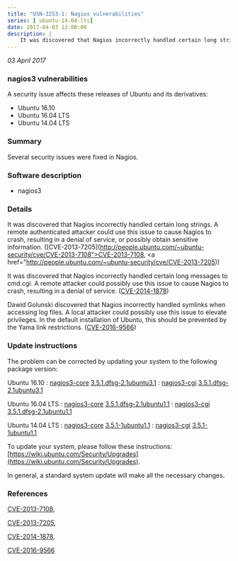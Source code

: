 ```yaml
---
title: "USN-3253-1: Nagios vulnerabilities"
series: [ ubuntu-14.04-lts]
date: 2017-04-03 12:00:00
description: |
    It was discovered that Nagios incorrectly handled certain long strings. A remote authenticated attacker could use this issue to cause Nagios to crash, resulting in a denial of service, or possibly obtain sensitive information. ([CVE-2013-7205](http://people.ubuntu.com/~ubuntu-security/cve/CVE-2013-7108">CVE-2013-7108</a>, <a href="http://people.ubuntu.com/~ubuntu-security/cve/CVE-2013-7205))
--- 
```

 
 

*03 April 2017*

### nagios3 vulnerabilities

A security issue affects these releases of Ubuntu and its derivatives:

* Ubuntu 16.10
* Ubuntu 16.04 LTS
* Ubuntu 14.04 LTS

### Summary

Several security issues were fixed in Nagios. 

### Software description

* nagios3 

### Details

It was discovered that Nagios incorrectly handled certain long strings. A remote authenticated attacker could use this issue to cause Nagios to crash, resulting in a denial of service, or possibly obtain sensitive information. ([CVE-2013-7205](http://people.ubuntu.com/~ubuntu-security/cve/CVE-2013-7108">CVE-2013-7108</a>, <a href="http://people.ubuntu.com/~ubuntu-security/cve/CVE-2013-7205))

It was discovered that Nagios incorrectly handled certain long messages to cmd.cgi. A remote attacker could possibly use this issue to cause Nagios to crash, resulting in a denial of service. ([CVE-2014-1878](http://people.ubuntu.com/~ubuntu-security/cve/CVE-2014-1878))

Dawid Golunski discovered that Nagios incorrectly handled symlinks when accessing log files. A local attacker could possibly use this issue to elevate privileges. In the default installation of Ubuntu, this should be prevented by the Yama link restrictions. ([CVE-2016-9566](http://people.ubuntu.com/~ubuntu-security/cve/CVE-2016-9566)) 

### Update instructions

The problem can be corrected by updating your system to the following package version:

Ubuntu 16.10
 : [nagios3-core](https://launchpad.net/ubuntu/+source/nagios3) <span> [3.5.1.dfsg-2.1ubuntu3.1](https://launchpad.net/ubuntu/+source/nagios3/3.5.1.dfsg-2.1ubuntu3.1) </span> 
 : [nagios3-cgi](https://launchpad.net/ubuntu/+source/nagios3) <span> [3.5.1.dfsg-2.1ubuntu3.1](https://launchpad.net/ubuntu/+source/nagios3/3.5.1.dfsg-2.1ubuntu3.1) </span> 

Ubuntu 16.04 LTS
 : [nagios3-core](https://launchpad.net/ubuntu/+source/nagios3) <span> [3.5.1.dfsg-2.1ubuntu1.1](https://launchpad.net/ubuntu/+source/nagios3/3.5.1.dfsg-2.1ubuntu1.1) </span> 
 : [nagios3-cgi](https://launchpad.net/ubuntu/+source/nagios3) <span> [3.5.1.dfsg-2.1ubuntu1.1](https://launchpad.net/ubuntu/+source/nagios3/3.5.1.dfsg-2.1ubuntu1.1) </span> 

Ubuntu 14.04 LTS
 : [nagios3-core](https://launchpad.net/ubuntu/+source/nagios3) <span> [3.5.1-1ubuntu1.1](https://launchpad.net/ubuntu/+source/nagios3/3.5.1-1ubuntu1.1) </span> 
 : [nagios3-cgi](https://launchpad.net/ubuntu/+source/nagios3) <span> [3.5.1-1ubuntu1.1](https://launchpad.net/ubuntu/+source/nagios3/3.5.1-1ubuntu1.1) </span> 

To update your system, please follow these instructions: [https://wiki.ubuntu.com/Security/Upgrades](https://wiki.ubuntu.com/Security/Upgrades).

In general, a standard system update will make all the necessary changes. 

### References

 
 [CVE-2013-7108](http://people.ubuntu.com/~ubuntu-security/cve/CVE-2013-7108), 

 [CVE-2013-7205](http://people.ubuntu.com/~ubuntu-security/cve/CVE-2013-7205), 

 [CVE-2014-1878](http://people.ubuntu.com/~ubuntu-security/cve/CVE-2014-1878), 

 [CVE-2016-9566](http://people.ubuntu.com/~ubuntu-security/cve/CVE-2016-9566)
 

